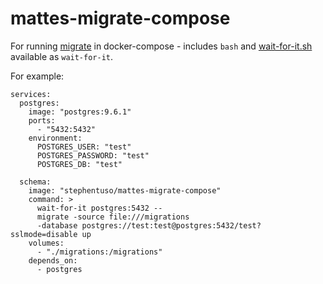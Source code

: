 # mattes-migrate-compose

For running [migrate](https://github.com/mattes/migrate) in docker-compose - includes `bash` and [wait-for-it.sh](https.://github.com/vishnubob/wait-for-it) available as `wait-for-it`.

For example:

```
services:
  postgres:
    image: "postgres:9.6.1"
    ports:
      - "5432:5432"
    environment:
      POSTGRES_USER: "test"
      POSTGRES_PASSWORD: "test"
      POSTGRES_DB: "test"

  schema:
    image: "stephentuso/mattes-migrate-compose"
    command: >
      wait-for-it postgres:5432 --
      migrate -source file:///migrations
      -database postgres://test:test@postgres:5432/test?sslmode=disable up
    volumes:
      - "./migrations:/migrations"
    depends_on:
      - postgres
```